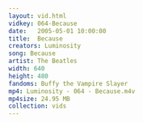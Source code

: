```yaml
---
layout: vid.html
vidkey: 064-Because
date:   2005-05-01 10:00:00
title:  Because
creators: Luminosity
song: Because
artist: The Beatles
width: 640
height: 480
fandoms: Buffy the Vampire Slayer
mp4: Luminosity - 064 - Because.m4v
mp4size: 24.95 MB
collection: vids
---
```


  <div>
  
  </div>
  